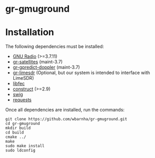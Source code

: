 # gr-gmuground

# Installation
The following dependencies must be installed:

- [GNU Radio](https://github.com/gnuradio/gnuradio) (>=3.7.11)
- [gr-satellites](https://github.com/wbarnha/gr-satellites) (maint-3.7)
- [gr-gpredict-doppler](https://github.com/ghostop14/gr-gpredict-doppler) (maint-3.7)
- [gr-limesdr](https://github.com/myriadrf/gr-limesdr/) (Optional, but our system is intended to interface with LimeSDR)
- [libfec](https://github.com/quiet/libfec)
- [construct](https://construct.readthedocs.io/en/latest/) (>=2.9)
- [swig](http://www.swig.org/)
- [requests](https://pypi.org/project/requests/)

Once all dependencies are installed, run the commands:

```
git clone https://github.com/wbarnha/gr-gmuground.git
cd gr-gmuground
mkdir build
cd build
cmake ../
make
sudo make install
sudo ldconfig
```
